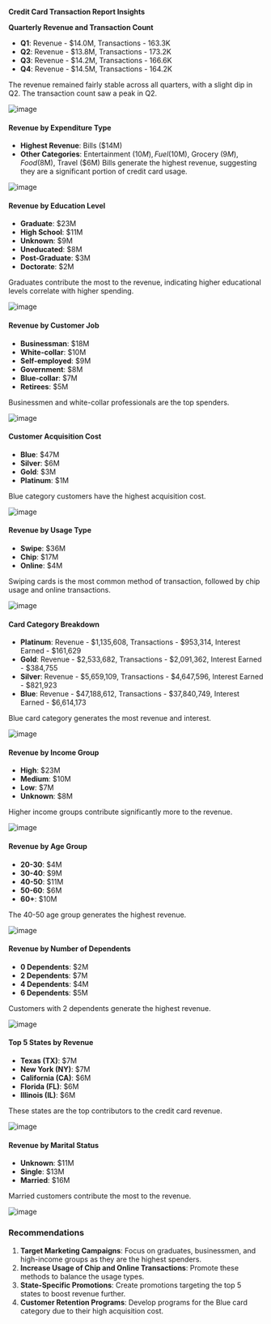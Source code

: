 **Credit Card Transaction Report Insights**

 **Quarterly Revenue and Transaction Count**

- **Q1**: Revenue - $14.0M, Transactions - 163.3K
- **Q2**: Revenue - $13.8M, Transactions - 173.2K
- **Q3**: Revenue - $14.2M, Transactions - 166.6K
- **Q4**: Revenue - $14.5M, Transactions - 164.2K

The revenue remained fairly stable across all quarters, with a slight dip in Q2. The transaction count saw a peak in Q2.



![image](https://github.com/VolleyDataAnalytics/Credit_Card_Analysis_dashboard/assets/120261965/90087b96-0a0a-49fc-90a1-cf7dce6ae13d)




#### Revenue by Expenditure Type

- **Highest Revenue**: Bills ($14M)
- **Other Categories**: Entertainment ($10M), Fuel ($10M), Grocery ($9M), Food ($8M), Travel ($6M)
Bills generate the highest revenue, suggesting they are a significant portion of credit card usage.


![image](https://github.com/VolleyDataAnalytics/Credit_Card_Analysis_dashboard/assets/120261965/387ee7e9-a14f-4ec6-b896-830b41da71b0)




#### Revenue by Education Level

- **Graduate**: $23M
- **High School**: $11M
- **Unknown**: $9M
- **Uneducated**: $8M
- **Post-Graduate**: $3M
- **Doctorate**: $2M

Graduates contribute the most to the revenue, indicating higher educational levels correlate with higher spending.


![image](https://github.com/VolleyDataAnalytics/Credit_Card_Analysis_dashboard/assets/120261965/dc0f19b4-7d94-4831-a359-c70769adddd4)




#### Revenue by Customer Job

- **Businessman**: $18M
- **White-collar**: $10M
- **Self-employed**: $9M
- **Government**: $8M
- **Blue-collar**: $7M
- **Retirees**: $5M

Businessmen and white-collar professionals are the top spenders.


![image](https://github.com/VolleyDataAnalytics/Credit_Card_Analysis_dashboard/assets/120261965/1586b9ec-3a1e-4ed9-be56-8c15237c98ad)




#### Customer Acquisition Cost

- **Blue**: $47M
- **Silver**: $6M
- **Gold**: $3M
- **Platinum**: $1M

Blue category customers have the highest acquisition cost.


![image](https://github.com/VolleyDataAnalytics/Credit_Card_Analysis_dashboard/assets/120261965/66a3137a-547e-4593-9bea-b26626c6e916)




#### Revenue by Usage Type

- **Swipe**: $36M
- **Chip**: $17M
- **Online**: $4M

Swiping cards is the most common method of transaction, followed by chip usage and online transactions.


![image](https://github.com/VolleyDataAnalytics/Credit_Card_Analysis_dashboard/assets/120261965/4b412003-3225-406f-bae6-5f0b3955c5ff)



#### Card Category Breakdown

- **Platinum**: Revenue - $1,135,608, Transactions - $953,314, Interest Earned - $161,629
- **Gold**: Revenue - $2,533,682, Transactions - $2,091,362, Interest Earned - $384,755
- **Silver**: Revenue - $5,659,109, Transactions - $4,647,596, Interest Earned - $821,923
- **Blue**: Revenue - $47,188,612, Transactions - $37,840,749, Interest Earned - $6,614,173

Blue card category generates the most revenue and interest.



![image](https://github.com/VolleyDataAnalytics/Credit_Card_Analysis_dashboard/assets/120261965/51d9e460-f65e-4f1d-b44f-6f566d1ff01a)



#### Revenue by Income Group

- **High**: $23M
- **Medium**: $10M
- **Low**: $7M
- **Unknown**: $8M

Higher income groups contribute significantly more to the revenue.


![image](https://github.com/VolleyDataAnalytics/Credit_Card_Analysis_dashboard/assets/120261965/a31631c0-47a2-4e2a-aef4-d3dab5720d48)



#### Revenue by Age Group

- **20-30**: $4M
- **30-40**: $9M
- **40-50**: $11M
- **50-60**: $6M
- **60+**: $10M

The 40-50 age group generates the highest revenue.


![image](https://github.com/VolleyDataAnalytics/Credit_Card_Analysis_dashboard/assets/120261965/81bdc32e-8d08-481d-a3af-548540c46716)



#### Revenue by Number of Dependents

- **0 Dependents**: $2M
- **2 Dependents**: $7M
- **4 Dependents**: $4M
- **6 Dependents**: $5M

Customers with 2 dependents generate the highest revenue.



![image](https://github.com/VolleyDataAnalytics/Credit_Card_Analysis_dashboard/assets/120261965/319df392-4a3d-4c30-86f7-ef4c9e9cf981)




#### Top 5 States by Revenue

- **Texas (TX)**: $7M
- **New York (NY)**: $7M
- **California (CA)**: $6M
- **Florida (FL)**: $6M
- **Illinois (IL)**: $6M

These states are the top contributors to the credit card revenue.


![image](https://github.com/VolleyDataAnalytics/Credit_Card_Analysis_dashboard/assets/120261965/4d469a9e-5d64-4a3f-b1d4-8e454dbfaa82)




#### Revenue by Marital Status

- **Unknown**: $11M
- **Single**: $13M
- **Married**: $16M

Married customers contribute the most to the revenue.


![image](https://github.com/VolleyDataAnalytics/Credit_Card_Analysis_dashboard/assets/120261965/de2f4e7b-e645-4b7a-955b-cb18a72df46c)



### Recommendations

1. **Target Marketing Campaigns**: Focus on graduates, businessmen, and high-income groups as they are the highest spenders.
2. **Increase Usage of Chip and Online Transactions**: Promote these methods to balance the usage types.
3. **State-Specific Promotions**: Create promotions targeting the top 5 states to boost revenue further.
4. **Customer Retention Programs**: Develop programs for the Blue card category due to their high acquisition cost.
